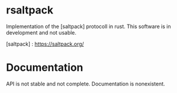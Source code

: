 
# rsaltpack

Implementation of the [saltpack] protocoll in rust. This software is in development and not usable.

[saltpack] : https://saltpack.org/

# Documentation

API is not stable and not complete. Documentation is nonexistent.